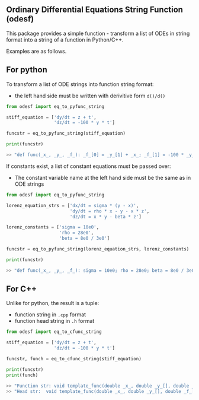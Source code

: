 ## Ordinary Differential Equations String Function (odesf)
This package provides a simple function - transform a list of ODEs in string format into a string of a function in Python/C++.

Examples are as follows.

## For python

To transform a list of ODE strings into function string format:

- the left hand side must be written with derivitive form `d()/d()`
```python
from odesf import eq_to_pyfunc_string

stiff_equation = ['dy/dt = z + t',
                  'dz/dt = -100 * y * t']

funcstr = eq_to_pyfunc_string(stiff_equation)

print(funcstr)

>> "def func(_x_, _y_, _f_): _f_[0] = _y_[1] + _x_; _f_[1] = -100 * _y_[0] * _x_;"
```



If constants exist, a list of constant equations must be passed over:

- The constant variable name at the left hand side must be the same as in ODE strings
```python
from odesf import eq_to_pyfunc_string

lorenz_equation_strs = ['dx/dt = sigma * (y - x)',
                        'dy/dt = rho * x - y - x * z',
                        'dz/dt = x * y - beta * z']

lorenz_constants = ['sigma = 10e0',
                    'rho = 28e0',
                    'beta = 8e0 / 3e0']

funcstr = eq_to_pyfunc_string(lorenz_equation_strs, lorenz_constants)

print(funcstr)

>> "def func(_x_, _y_, _f_): sigma = 10e0; rho = 28e0; beta = 8e0 / 3e0;  _f_[0] = sigma * (_y_[1] - _y_[0]); _f_[1] = rho * _y_[0] - _y_[1] - _y_[0] * _y_[2]; _f_[2] = _y_[0] * _y_[1] - beta * _y_[2];"

```



## For C++

Unlike for python, the result is a tuple:

- function string in `.cpp` format
- function head string in `.h` format

```python
from odesf import eq_to_cfunc_string

stiff_equation = ['dy/dt = z + t',
                  'dz/dt = -100 * y * t']

funcstr, funch = eq_to_cfunc_string(stiff_equation)

print(funcstr)
print(funch)

>> "Function str: void template_func(double _x_, double _y_[], double _f_[]) { _f_[0] = _y_[1] + _x_; _f_[1] = -100 * _y_[0] * _x_; }"
>> "Head str:  void template_func(double _x_, double _y_[], double _f_[]);"
```

